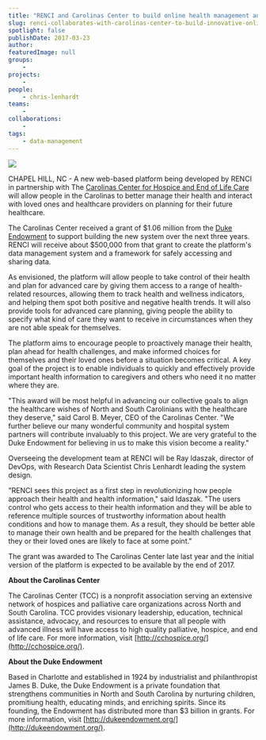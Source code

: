 ```yaml
---
title: "RENCI and Carolinas Center to build online health management and wellness platform"
slug: renci-collaborates-with-carolinas-center-to-build-innovative-online-health-management-and-wellness-platform
spotlight: false
publishDate: 2017-03-23
author: 
featuredImage: null
groups:
    - 
projects:
    - 
people:
    - chris-lenhardt
teams: 
    - 
collaborations:
    - 
tags:
    - data-management
---
```

![](https://renci.org/wp-content/uploads/2017/03/Medical-Robots-640x369.jpg)

CHAPEL HILL, NC - A new web-based platform being developed by RENCI in partnership with The [Carolinas Center for Hospice and End of Life Care](http://cchospice.org/) will allow people in the Carolinas to better manage their health and interact with loved ones and healthcare providers on planning for their future healthcare.

The Carolinas Center received a grant of \$1.06 million from the [Duke Endowment](http://dukeendowment.org/) to support building the new system over the next three years. RENCI will receive about \$500,000 from that grant to create the platform's data management system and a framework for safely accessing and sharing data.

As envisioned, the platform will allow people to take control of their health and plan for advanced care by giving them access to a range of health-related resources, allowing them to track health and wellness indicators, and helping them spot both positive and negative health trends. It will also provide tools for advanced care planning, giving people the ability to specify what kind of care they want to receive in circumstances when they are not able speak for themselves.

The platform aims to encourage people to proactively manage their health, plan ahead for health challenges, and make informed choices for themselves and their loved ones before a situation becomes critical. A key goal of the project is to enable individuals to quickly and effectively provide important health information to caregivers and others who need it no matter where they are.

"This award will be most helpful in advancing our collective goals to align the healthcare wishes of North and South Carolinians with the healthcare they deserve," said Carol B. Meyer, CEO of the Carolinas Center. "We further believe our many wonderful community and hospital system partners will contribute invaluably to this project. We are very grateful to the Duke Endowment for believing in us to make this vision become a reality."

Overseeing the development team at RENCI will be Ray Idaszak, director of DevOps, with Research Data Scientist Chris Lenhardt leading the system design.

"RENCI sees this project as a first step in revolutionizing how people approach their health and health information," said Idaszak. "The users control who gets access to their health information and they will be able to reference multiple sources of trustworthy information about health conditions and how to manage them. As a result, they should be better able to manage their own health and be prepared for the health challenges that they or their loved ones are likely to face at some point."

The grant was awarded to The Carolinas Center late last year and the initial version of the platform is expected to be available by the end of 2017.

**About the Carolinas Center**

The Carolinas Center (TCC) is a nonprofit association serving an extensive network of hospices and palliative care organizations across North and South Carolina. TCC provides visionary leadership, education, technical assistance, advocacy, and resources to ensure that all people with advanced illness will have access to high quality palliative, hospice, and end of life care. For more information, visit [http://cchospice.org/](http://cchospice.org/).

**About the Duke Endowment**

Based in Charlotte and established in 1924 by industrialist and philanthropist James B. Duke, the Duke Endowment is a private foundation that strengthens communities in North and South Carolina by nurturing children, promitiung health, educating minds, and enriching spirits. Since its founding, the Endowment has distributed more than $3 billion in grants. For more information, visit [http://dukeendowment.org/](http://dukeendowment.org/).

